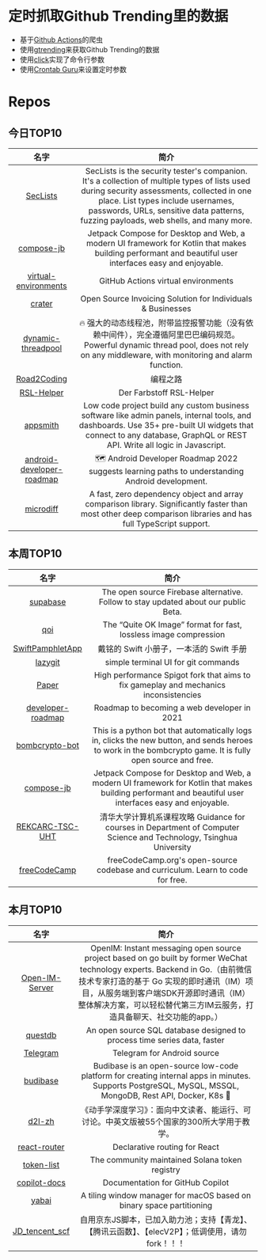 # 定时抓取Github Trending里的数据
* 基于[Github Actions](https://docs.github.com/en/actions)的爬虫
* 使用[gtrending](https://github.com/hedythedev/gtrending)来获取Github Trending的数据
* 使用[click](https://github.com/pallets/click)实现了命令行参数
* 使用[Crontab Guru](https://crontab.guru/)来设置定时参数

# Repos
## 今日TOP10 
<!-- START OF DAILY_TOP10_REPOS -->
| 名字 | 简介 |
| :----: | :----: |
| [SecLists](https://github.com/danielmiessler/SecLists) | SecLists is the security tester's companion. It's a collection of multiple types of lists used during security assessments, collected in one place. List types include usernames, passwords, URLs, sensitive data patterns, fuzzing payloads, web shells, and many more. |
| [compose-jb](https://github.com/JetBrains/compose-jb) | Jetpack Compose for Desktop and Web, a modern UI framework for Kotlin that makes building performant and beautiful user interfaces easy and enjoyable. |
| [virtual-environments](https://github.com/actions/virtual-environments) | GitHub Actions virtual environments |
| [crater](https://github.com/crater-invoice/crater) | Open Source Invoicing Solution for Individuals & Businesses |
| [dynamic-threadpool](https://github.com/acmenlt/dynamic-threadpool) | 🔥 强大的动态线程池，附带监控报警功能（没有依赖中间件），完全遵循阿里巴巴编码规范。Powerful dynamic thread pool, does not rely on any middleware, with monitoring and alarm function. |
| [Road2Coding](https://github.com/rd2coding/Road2Coding) | 编程之路 |
| [RSL-Helper](https://github.com/FarbstoffRSL/RSL-Helper) | Der Farbstoff RSL-Helper |
| [appsmith](https://github.com/appsmithorg/appsmith) | Low code project build any custom business software like admin panels, internal tools, and dashboards. Use 35+ pre-built UI widgets that connect to any database, GraphQL or REST API. Write all logic in Javascript. |
| [android-developer-roadmap](https://github.com/skydoves/android-developer-roadmap) | 🗺 Android Developer Roadmap 2022 suggests learning paths to understanding Android development. |
| [microdiff](https://github.com/AsyncBanana/microdiff) | A fast, zero dependency object and array comparison library. Significantly faster than most other deep comparison libraries and has full TypeScript support. |
<!-- END OF DAILY_TOP10_REPOS -->

## 本周TOP10
<!-- START OF WEEKLY_TOP10_REPOS -->
| 名字 | 简介 |
| :----: | :----: |
| [supabase](https://github.com/supabase/supabase) | The open source Firebase alternative. Follow to stay updated about our public Beta. |
| [qoi](https://github.com/phoboslab/qoi) | The “Quite OK Image” format for fast, lossless image compression |
| [SwiftPamphletApp](https://github.com/ming1016/SwiftPamphletApp) | 戴铭的 Swift 小册子，一本活的 Swift 手册 |
| [lazygit](https://github.com/jesseduffield/lazygit) | simple terminal UI for git commands |
| [Paper](https://github.com/PaperMC/Paper) | High performance Spigot fork that aims to fix gameplay and mechanics inconsistencies |
| [developer-roadmap](https://github.com/kamranahmedse/developer-roadmap) | Roadmap to becoming a web developer in 2021 |
| [bombcrypto-bot](https://github.com/mpcabete/bombcrypto-bot) | This is a python bot that automatically logs in, clicks the new button, and sends heroes to work in the bombcrypto game. It is fully open source and free. |
| [compose-jb](https://github.com/JetBrains/compose-jb) | Jetpack Compose for Desktop and Web, a modern UI framework for Kotlin that makes building performant and beautiful user interfaces easy and enjoyable. |
| [REKCARC-TSC-UHT](https://github.com/PKUanonym/REKCARC-TSC-UHT) | 清华大学计算机系课程攻略 Guidance for courses in Department of Computer Science and Technology, Tsinghua University |
| [freeCodeCamp](https://github.com/freeCodeCamp/freeCodeCamp) | freeCodeCamp.org's open-source codebase and curriculum. Learn to code for free. |
<!-- END OF WEEKLY_TOP10_REPOS -->

## 本月TOP10
<!-- START OF MONTHLY_TOP10_REPOS -->
| 名字 | 简介 |
| :----: | :----: |
| [Open-IM-Server](https://github.com/OpenIMSDK/Open-IM-Server) | OpenIM: Instant messaging open source project based on go built by former WeChat technology experts. Backend in Go.（由前微信技术专家打造的基于 Go 实现的即时通讯（IM）项目，从服务端到客户端SDK开源即时通讯（IM）整体解决方案，可以轻松替代第三方IM云服务，打造具备聊天、社交功能的app。） |
| [questdb](https://github.com/questdb/questdb) | An open source SQL database designed to process time series data, faster |
| [Telegram](https://github.com/DrKLO/Telegram) | Telegram for Android source |
| [budibase](https://github.com/Budibase/budibase) | Budibase is an open-source low-code platform for creating internal apps in minutes. Supports PostgreSQL, MySQL, MSSQL, MongoDB, Rest API, Docker, K8s 🚀 |
| [d2l-zh](https://github.com/d2l-ai/d2l-zh) | 《动手学深度学习》：面向中文读者、能运行、可讨论。中英文版被55个国家的300所大学用于教学。 |
| [react-router](https://github.com/remix-run/react-router) | Declarative routing for React |
| [token-list](https://github.com/solana-labs/token-list) | The community maintained Solana token registry |
| [copilot-docs](https://github.com/github/copilot-docs) | Documentation for GitHub Copilot |
| [yabai](https://github.com/koekeishiya/yabai) | A tiling window manager for macOS based on binary space partitioning |
| [JD_tencent_scf](https://github.com/zero205/JD_tencent_scf) | 自用京东JS脚本，已加入助力池；支持【青龙】、【腾讯云函数】、【elecV2P】；低调使用，请勿fork！！！ |
<!-- END OF MONTHLY_TOP10_REPOS -->
